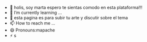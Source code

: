 - 👋 holis, soy marta
espero te sientas comodo en esta plataforma!!!
- 🌱 I’m currently learning ...
- 💞️ esta pagina es para subir tu arte y discutir sobre el tema
- 📫 How to reach me ...
- 😄 Pronouns:mapache
- ⚡ s

<!---
martota/martota is a ✨ special ✨ repository because its `README.md` (this file) appears on your GitHub profile.
You can click the Preview link to take a look at your changes.
--->
